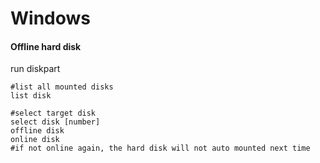 # Windows

#### Offline hard disk

run diskpart

```
#list all mounted disks
list disk

#select target disk
select disk [number]
offline disk
online disk 
#if not online again, the hard disk will not auto mounted next time
```

